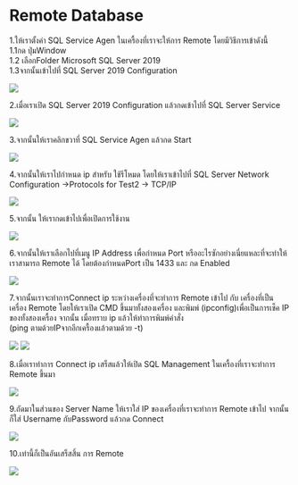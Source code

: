 # Remote Database

1.ให้เราตั้งค่า SQL Service Agen ในเครื้องที่เราจะให้การ Remote โดยมีวิธีการเข้าดังนี้\
1.1กด ปุ่มWindow \
1.2 เลือกFolder Microsoft SQL Server 2019 \
1.3จากนั้นเข้าไปที่ SQL Server 2019 Configuration

![](<../../.gitbook/assets/image (19).png>)

2.เมื่อเราเปิด SQL Server 2019 Configuration  แล้วกดเข้าไปที่ SQL Server Service&#x20;

![](<../../.gitbook/assets/image (79).png>)

3.จากนั้นให้เราคลิกขวาที่ SQL Service Agen แล้วกด Start&#x20;

![](<../../.gitbook/assets/image (39).png>)

4.จากนั้นให้เราไปกำหนด ip สำหรับ ใช้รีโหมด โดยให้เราเข้าไปที่ SQL Server Network Configuration ->Protocols for Test2 -> TCP/IP&#x20;

![](<../../.gitbook/assets/image (70).png>)

5.จากนั้น ให้เรากดเข้าไปเพื่อเปิดการใช้งาน

![](<../../.gitbook/assets/image (48).png>)

6.จากนั้นให้เราเลือกไปที่เมนู IP Address  เพื่อกำหนด Port  หรืออะไรซักอย่างเนี่ยแหละที่จะทำให้เราสามารถ Remote ได้ โดยต้องกำหนดPort เป็น 1433 และ กด Enabled

![](<../../.gitbook/assets/image (12).png>)

7.จากนั้นเราจะทำการConnect ip ระหว่างเครื่องที่จะทำการ Remote เข้าไป กับ เครื่องที่เป็นเครื่อง Remote โดยให้เราเปิด CMD ขึ้นมาทั้งสองเครื่อง และพิมพ์ (ipconfig)เพื่อเป็นการเช็ค IP ของทั้งสองเครื้อง จากนั้น เมื่อทราบ ip แล้วให้ทำการพิมพ์คำสั่ง \
(ping ตามด้วยIPจากอีกเครื้องแล้วตามด้วย -t)

![](<../../.gitbook/assets/image (60).png>) ![](<../../.gitbook/assets/image (23).png>)

8.เมื่อเราทำการ Connect ip เสร็สแล้วให้เปิด SQL Management ในเครื้องที่เราจะทำการ Remote ขึ้นมา&#x20;

![](<../../.gitbook/assets/image (25).png>)

9.ถัดมาในส่วนของ Server Name ให้เราใส่ IP ของเครื่องที่เราจะทำการ Remote เข้าไป จากนั้นก็ใส่ Username กับPassword แล้วกด Connect&#x20;

![](<../../.gitbook/assets/image (64).png>)

10.เท่านี้ก็เป็นอันเสร็สสิ้น การ Remote

![](<../../.gitbook/assets/image (16).png>)
